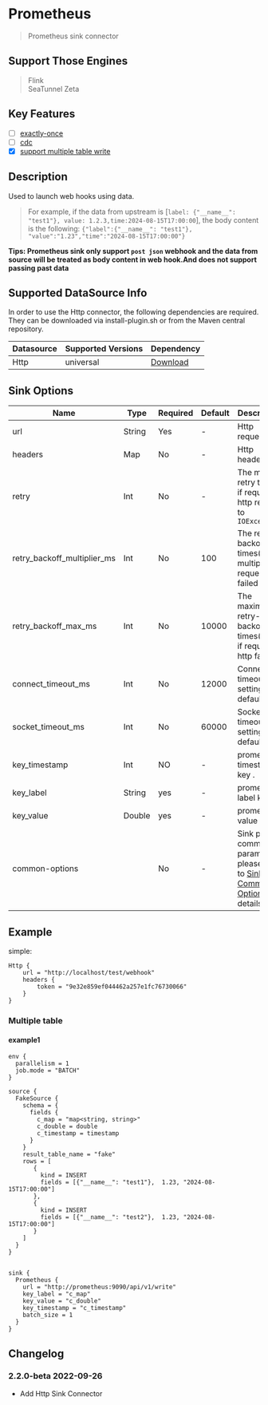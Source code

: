# Prometheus

> Prometheus sink connector

## Support Those Engines

> Flink<br/>
> SeaTunnel Zeta<br/>

## Key Features

- [ ] [exactly-once](../../concept/connector-v2-features.md)
- [ ] [cdc](../../concept/connector-v2-features.md)
- [x] [support multiple table write](../../concept/connector-v2-features.md)

## Description

Used to launch web hooks using data.

> For example, if the data from upstream is [`label: {"__name__": "test1"}, value: 1.2.3,time:2024-08-15T17:00:00`], the body content is the following: `{"label":{"__name__": "test1"}, "value":"1.23","time":"2024-08-15T17:00:00"}`

**Tips: Prometheus sink only support `post json` webhook and the data from source will be treated as body content in web hook.And does not support passing past data**

## Supported DataSource Info

In order to use the Http connector, the following dependencies are required.
They can be downloaded via install-plugin.sh or from the Maven central repository.

| Datasource | Supported Versions |                                                    Dependency                                                    |
|------------|--------------------|------------------------------------------------------------------------------------------------------------------|
| Http       | universal          | [Download](https://mvnrepository.com/artifact/org.apache.seatunnel/seatunnel-connectors-v2/connector-prometheus) |

## Sink Options

|            Name             |  Type  | Required | Default |                                             Description                                             |
|-----------------------------|--------|----------|---------|-----------------------------------------------------------------------------------------------------|
| url                         | String | Yes      | -       | Http request url                                                                                    |
| headers                     | Map    | No       | -       | Http headers                                                                                        |
| retry                       | Int    | No       | -       | The max retry times if request http return to `IOException`                                         |
| retry_backoff_multiplier_ms | Int    | No       | 100     | The retry-backoff times(millis) multiplier if request http failed                                   |
| retry_backoff_max_ms        | Int    | No       | 10000   | The maximum retry-backoff times(millis) if request http failed                                      |
| connect_timeout_ms          | Int    | No       | 12000   | Connection timeout setting, default 12s.                                                            |
| socket_timeout_ms           | Int    | No       | 60000   | Socket timeout setting, default 60s.                                                                |
| key_timestamp               | Int    | NO       | -       | prometheus timestamp  key .                                                                         |
| key_label                   | String | yes      | -       | prometheus label key                                                                                |
| key_value                   | Double | yes      | -       | prometheus value                                                                                    |
| common-options              |        | No       | -       | Sink plugin common parameters, please refer to [Sink Common Options](common-options.md) for details |

## Example

simple:

```hocon
Http {
    url = "http://localhost/test/webhook"
    headers {
        token = "9e32e859ef044462a257e1fc76730066"
    }
}
```

### Multiple table

#### example1

```hocon
env {
  parallelism = 1
  job.mode = "BATCH"
}

source {
  FakeSource {
    schema = {
      fields {
        c_map = "map<string, string>"
        c_double = double
        c_timestamp = timestamp
      }
    }
    result_table_name = "fake"
    rows = [
       {
         kind = INSERT
         fields = [{"__name__": "test1"},  1.23, "2024-08-15T17:00:00"]
       },
       {
         kind = INSERT
         fields = [{"__name__": "test2"},  1.23, "2024-08-15T17:00:00"]
       }
    ]
  }
}


sink {
  Prometheus {
    url = "http://prometheus:9090/api/v1/write"
    key_label = "c_map"
    key_value = "c_double"
    key_timestamp = "c_timestamp"
    batch_size = 1
  }
}

```

## Changelog

### 2.2.0-beta 2022-09-26

- Add Http Sink Connector

